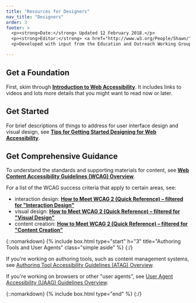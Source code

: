 ```yaml
---
title: "Resources for Designers"
nav_title: "Designers"
order: 3
footer: >
  <p><strong>Date:</strong> Updated 12 February 2018.</p>
  <p><strong>Editor:</strong> <a href="http://www.w3.org/People/Shawn/">Shawn Lawton Henry</a>. Contributor: James Green.</p>
  <p>Developed with input from the Education and Outreach Working Group (<a href="http://www.w3.org/WAI/EO/">EOWG</a>).</p>

---
```


## Get a Foundation

First, skim through **[Introduction to Web Accessibility]( https://www.w3.org/WAI/intro/accessibility)**. It includes links to videos and lots more details that you might want to read now or later.

## Get Started

For brief descriptions of things to address for user interface design and visual design, see **[Tips for Getting Started Designing for Web Accessibility](https://www.w3.org/WAI/gettingstarted/tips/designing)**.

## Get Comprehensive Guidance

To understand the standards and supporting materials for content, see **[Web Content Accessibility Guidelines (WCAG) Overview]( http://www.w3.org/WAI/intro/wcag.php)**.

For a list of the WCAG success criteria that apply to certain areas, see:

* interaction design: **[How to Meet WCAG 2 (Quick Reference) – filtered for "Interaction Design"](https://www.w3.org/WAI/WCAG20/quickref/?currentsidebar=%23col_customize)**
* visual design: **[How to Meet WCAG 2 (Quick Reference) – filtered for "Visual Design"](https://www.w3.org/WAI/WCAG20/quickref/?currentsidebar=%23col_customize)**
* content creation: **[How to Meet WCAG 2 (Quick Reference) – filtered for "Content Creation"](https://www.w3.org/WAI/WCAG20/quickref/?currentsidebar=%23col_customize)**

{::nomarkdown}
{% include box.html type="start" h="3" title="Authoring Tools and User Agents" class="simple aside" %}
{:/}

If you're working on authoring tools, such as content management systems, see [Authoring Tool Accessibility Guidelines (ATAG) Overview](https://www.w3.org/WAI/intro/atag).

If you're working on browsers or other "user agents", see [User Agent Accessibility (UAAG) Guidelines Overview](https://www.w3.org/WAI/intro/uaag).

{::nomarkdown}
{% include box.html type="end" %}
{:/}
